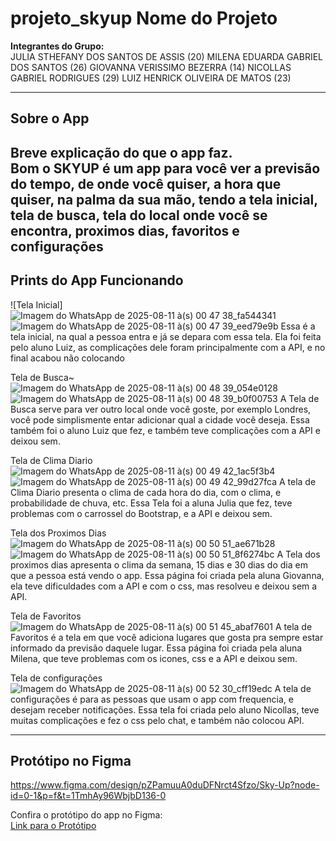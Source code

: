 # projeto_skyup Nome do Projeto

**Integrantes do Grupo:**  
JULIA STHEFANY DOS SANTOS DE ASSIS (20)
MILENA EDUARDA GABRIEL DOS SANTOS (26)
GIOVANNA VERISSIMO BEZERRA (14)
NICOLLAS GABRIEL RODRIGUES (29)
LUIZ HENRICK OLIVEIRA DE MATOS (23) 

---

## Sobre o App

Breve explicação do que o app faz.  
Bom o SKYUP é um app para você ver a previsão do tempo, de onde você quiser, a hora que quiser, na palma da sua mão, tendo a tela inicial, tela de busca, tela do local onde você se encontra, proximos dias, favoritos e configurações
---

## Prints do App Funcionando

![Tela Inicial]
![Imagem do WhatsApp de 2025-08-11 à(s) 00 47 38_fa544341](https://github.com/user-attachments/assets/7782d8ea-a5b7-44aa-9049-a2e363f60c74)
![Imagem do WhatsApp de 2025-08-11 à(s) 00 47 39_eed79e9b](https://github.com/user-attachments/assets/8fbd6b6d-09f3-4457-a1b8-fe7a1714ea1b)
Essa é a tela inicial, na qual a pessoa entra e já se depara com essa tela. Ela foi feita pelo aluno Luiz, as complicações dele foram principalmente com a API, e no final acabou não colocando 


Tela de Busca~
![Imagem do WhatsApp de 2025-08-11 à(s) 00 48 39_054e0128](https://github.com/user-attachments/assets/28ed7eec-2b85-4728-89de-75222b543982)
![Imagem do WhatsApp de 2025-08-11 à(s) 00 48 39_b0f00753](https://github.com/user-attachments/assets/d995208d-2b1d-4230-b467-27cdae9458a6)
A Tela de Busca serve para ver outro local onde você goste, por exemplo Londres, você pode simplismente entar adicionar qual a cidade você deseja. Essa também foi o aluno Luiz que fez, e também teve complicações com a API e deixou sem. 


Tela de Clima Diario
![Imagem do WhatsApp de 2025-08-11 à(s) 00 49 42_1ac5f3b4](https://github.com/user-attachments/assets/895351dc-f520-4339-b405-0b7483da5589)
![Imagem do WhatsApp de 2025-08-11 à(s) 00 49 42_99d27fca](https://github.com/user-attachments/assets/7e5d8390-687b-4116-9d97-be71dc851e87)
A tela de Clima Diario presenta o clima de cada hora do dia, com o clima, e probabilidade de chuva, etc. Essa Tela foi a aluna Julia que fez, teve problemas com o carrossel do Bootstrap, e a API e deixou sem.


Tela dos Proximos Dias
![Imagem do WhatsApp de 2025-08-11 à(s) 00 50 51_ae671b28](https://github.com/user-attachments/assets/1c1b3fea-d1cc-47a2-91ff-714d43d808d1)
![Imagem do WhatsApp de 2025-08-11 à(s) 00 50 51_8f6274bc](https://github.com/user-attachments/assets/b0816e0e-4ff2-4868-baec-843e93c00971)
A Tela dos proximos dias apresenta o clima da semana, 15 dias e 30 dias do dia em que a pessoa está vendo o app. Essa página foi criada pela aluna Giovanna, ela teve dificuldades com a API e com o css, mas resolveu e deixou sem a API.


Tela de Favoritos
![Imagem do WhatsApp de 2025-08-11 à(s) 00 51 45_abaf7601](https://github.com/user-attachments/assets/b625ed4a-4b0c-420b-8197-800062536ee5)
A tela de Favoritos é a tela em que você adiciona lugares que gosta pra sempre estar informado da previsão daquele lugar. Essa página foi criada pela aluna Milena, que teve problemas com os icones, css e a API e deixou sem.


Tela de configurações
![Imagem do WhatsApp de 2025-08-11 à(s) 00 52 30_cff19edc](https://github.com/user-attachments/assets/5f124acc-78db-4f94-8fca-c574a5da97f7)
A tela de configurações é para as pessoas que usam o app com frequencia, e desejam receber notificações. Essa tela foi criada pelo aluno Nicollas, teve muitas complicações e fez o css pelo chat, e também não colocou API.


---

## Protótipo no Figma
https://www.figma.com/design/pZPamuuA0duDFNrct4Sfzo/Sky-Up?node-id=0-1&p=f&t=1TmhAy96WbjbD136-0

Confira o protótipo do app no Figma:  
[Link para o Protótipo](https://figma.com/link-do-prototipo)
